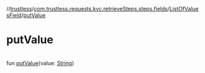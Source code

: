 //[trustless](../../../index.md)/[com.trustless.requests.kyc.retrieveSteps.steps.fields](../index.md)/[ListOfValuesField](index.md)/[putValue](put-value.md)

# putValue

\
fun [putValue](put-value.md)(value: [String](https://kotlinlang.org/api/latest/jvm/stdlib/kotlin/-string/index.html))
